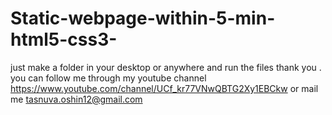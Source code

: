 # Static-webpage-within-5-min-html5-css3-

just make a folder in your desktop or anywhere and run the files thank you .
you can follow me through my youtube channel https://www.youtube.com/channel/UCf_kr77VNwQBTG2Xy1EBCkw or mail me 
tasnuva.oshin12@gmail.com
